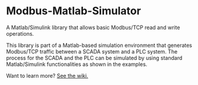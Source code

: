 # Modbus-Matlab-Simulator
A Matlab/Simulink library that allows basic Modbus/TCP read and write operations.

This library is part of a Matlab-based simulation environment that generates Modbus/TCP traffic between  a SCADA system and a PLC system. 
The process for the SCADA and the PLC can be simulated by using standard Matlab/Simulink functionalities as shown in the examples.

Want to learn more? [See the wiki.](https://github.com/Modbus-Matlab-Simulator/wiki)

